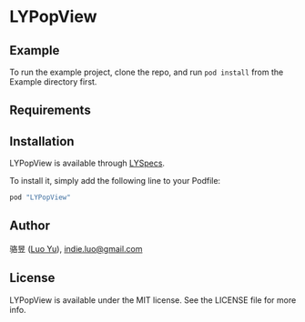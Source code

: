 # LYPopView


## Example

To run the example project, clone the repo, and run `pod install` from the Example directory first.

## Requirements

## Installation

LYPopView is available through [LYSpecs](https://github.com/blodely/LYSpecs). 

To install
it, simply add the following line to your Podfile:

```ruby
pod "LYPopView"
```

## Author

骆昱 ([Luo Yu](http://luoyu.space)), indie.luo@gmail.com

## License

LYPopView is available under the MIT license. See the LICENSE file for more info.
